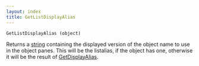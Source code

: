 ```yaml
---
layout: index
title: GetListDisplayAlias
---
```


    GetListDisplayAlias (object)

Returns a [string](../../../types/string.html) containing the displayed version of the object name to use in the object panes. This will be the listalias, if the object has one, otherwise it will be the result of [GetDisplayAlias](getdisplayalias.html).
